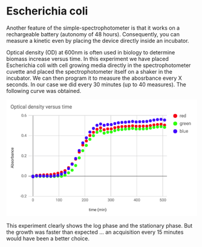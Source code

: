 # Escherichia coli

Another feature of the simple-spectrophotometer is that it works on a 
rechargeable battery (autonomy of 48 hours). Consequently, you can measure a kinetic
even by placing the device directly inside an incubator.

Optical density (OD) at 600nm is often used in biology to determine
biomass increase versus time. In this experiment we have placed 
Escherichia coli with cell growing media directly in the spectrophotometer
cuvette and placed the spectrophotometer itself on a shaker in the incubator.
We can then program it to measure the abosrbance every X seconds. In our case
we did every 30 minutes (up to 40 measures). The following curve was obtained.

<img src='bacteria-growing-preliminary.png' />

This experiment clearly shows the log phase and the stationary phase. But
the growth was faster than expected ... an acquisition every 15 minutes
would have been a better choice.